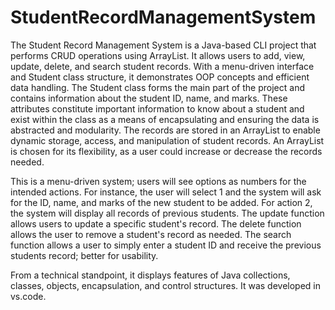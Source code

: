 # StudentRecordManagementSystem
The Student Record Management System is a Java-based CLI project that performs CRUD operations using ArrayList. It allows users to add, view, update, delete, and search student records. With a menu-driven interface and Student class structure, it demonstrates OOP concepts and efficient data handling.
The Student class forms the main part of the project and contains information about the student ID, name, and marks. These attributes constitute important information to know about a student and exist within the class as a means of encapsulating and ensuring the data is abstracted and modularity. The records are stored in an ArrayList to enable dynamic storage, access, and manipulation of student records. An ArrayList is chosen for its flexibility, as a user could increase or decrease the records needed.

This is a menu-driven system; users will see options as numbers for the intended actions. For instance, the user will select 1 and the system will ask for the ID, name, and marks of the new student to be added. For action 2, the system will display all records of previous students. The update function allows users to update a specific student's record. The delete function allows the user to remove a student's record as needed. The search function allows a user to simply enter a student ID and receive the previous students record; better for usability.

From a technical standpoint, it displays features of Java collections, classes, objects, encapsulation, and control structures.  It was developed in vs.code.

